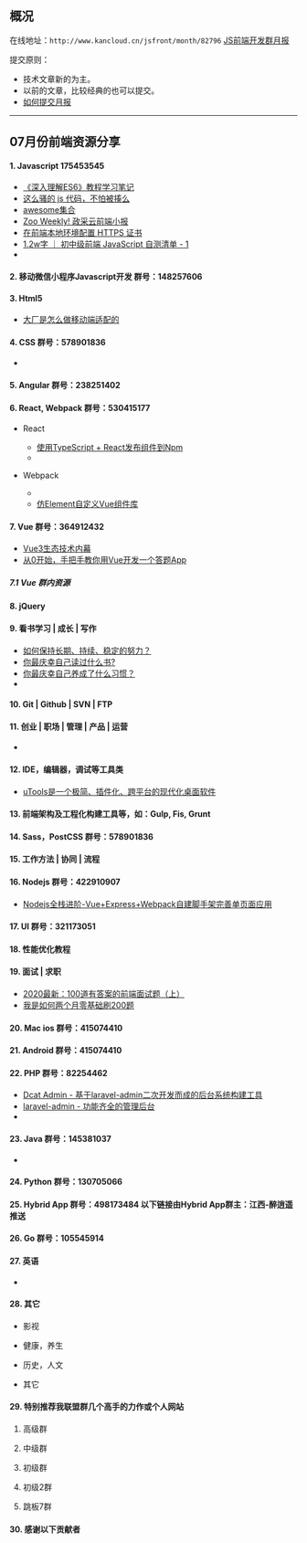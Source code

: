 ## 概况

在线地址：`http://www.kancloud.cn/jsfront/month/82796` [JS前端开发群月报](http://www.kancloud.cn/jsfront/month/82796)


提交原则：

- 技术文章新的为主。
- 以前的文章，比较经典的也可以提交。
- [如何提交月报](http://www.kancloud.cn/jsfront/month/227309)

---


## 07月份前端资源分享
#### 1. Javascript 175453545
- [《深入理解ES6》教程学习笔记](https://github.com/hyy1115/ES6-learning)
- [这么骚的 js 代码，不怕被揍么](https://zhuanlan.zhihu.com/p/154104268)
- [awesome集合](https://github.com/sindresorhus/awesome)
- [Zoo Weekly! 政采云前端小报](https://weekly.zoo.team/)
- [在前端本地环境配置 HTTPS 证书](https://segmentfault.com/a/1190000023154948)
- [1.2w字 ｜ 初中级前端 JavaScript 自测清单 - 1](https://juejin.im/post/5f0023625188252e8c308597)
- []()

#### 2. 移动微信小程序Javascript开发 群号：148257606


#### 3. Html5
- [大厂是怎么做移动端适配的](https://juejin.im/post/5f05200d5188252e937be398)


#### 4. CSS  群号：578901836
- []()

#### 5. Angular 群号：238251402

#### 6. React, Webpack 群号：530415177
- React
  
  - [使用TypeScript + React发布组件到Npm](https://juejin.im/post/5ef318806fb9a07ea55eec51)
  - []()
  
- Webpack

  - []()
  - [仿Element自定义Vue组件库](https://juejin.im/post/5f06e3456fb9a07ebd4a7177)


#### 7. Vue 群号：364912432
- [Vue3生态技术内幕](https://www.yuque.com/woniuppp/vue3)
- [从0开始，手把手教你用Vue开发一个答题App](https://juejin.im/post/5f05311fe51d4534bb14a292)

##### 7.1 Vue 群内资源


#### 8. jQuery

#### 9. 看书学习 | 成长 | 写作
- [如何保持长期、持续、稳定的努力？](https://www.zhihu.com/question/27484486)
- [你最庆幸自己读过什么书?](https://www.zhihu.com/question/62306995)
- [你最庆幸自己养成了什么习惯？](https://www.zhihu.com/question/393200731)
- []()

#### 10. Git | Github | SVN | FTP

#### 11. 创业 | 职场 | 管理 | 产品 | 运营
- []()

#### 12. IDE，编辑器，调试等工具类
- [uTools是一个极简、插件化、跨平台的现代化桌面软件](https://u.tools/docs/guide/about-uTools.html)

#### 13. 前端架构及工程化构建工具等，如：Gulp, Fis, Grunt

#### 14. Sass，PostCSS  群号：578901836

#### 15. 工作方法 | 协同 | 流程

#### 16. Nodejs 群号：422910907
- [Nodejs全栈进阶-Vue+Express+Webpack自建脚手架完善单页面应用](https://juejin.im/post/5f05c351f265da22fe241ade)

#### 17. UI 群号：321173051

#### 18. 性能优化教程

#### 19. 面试 | 求职
- [2020最新：100道有答案的前端面试题（上）](https://juejin.im/post/5f081d496fb9a07eb90cb5cf)
- [我是如何两个月零基础刷200题](https://juejin.im/post/5f05087cf265da22d466f60f)

#### 20. Mac ios 群号：415074410

#### 21. Android 群号：415074410

#### 22. PHP 群号：82254462
- [Dcat Admin - 基于laravel-admin二次开发而成的后台系统构建工具](https://gitee.com/jqhph/dcat-admin)
- [laravel-admin - 功能齐全的管理后台](https://laravel-admin.org/)
- []()

#### 23. Java 群号：145381037
- []()

#### 24. Python 群号：130705066

#### 25. Hybrid App 群号：498173484 以下链接由Hybrid App群主：江西-醉逍遥推送

#### 26. Go 群号：105545914

#### 27. 英语
- []()

#### 28. 其它

- 影视


- 健康，养生


- 历史，人文


- 其它

  


#### 29. 特别推荐我联盟群几个高手的力作或个人网站

1. 高级群



2. 中级群


3. 初级群

4. 初级2群


5. 跳板7群


#### 30. 感谢以下贡献者

